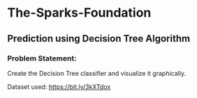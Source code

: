 # The-Sparks-Foundation

## Prediction using Decision Tree Algorithm
### Problem Statement:
Create the Decision Tree classifier and visualize it graphically.

Dataset used: https://bit.ly/3kXTdox
